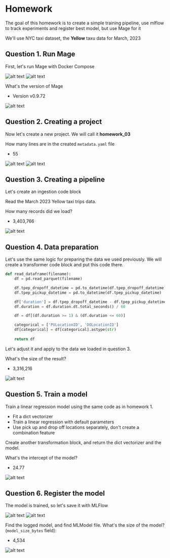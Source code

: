 # Homework

The goal of this homework is to create a simple training pipeline, use mlflow to track experiments and register best model, but use Mage for it

We'll use NYC taxi dataset, the **Yellow** taxu data for March, 2023

## Question 1. Run Mage

First, let's run Mage with Docker Compose

![alt text](q1-docker-run-1.png)
![alt text](q1-docker-run-2.png)

What's the version of Mage

* Version v0.9.72

![alt text](q1-mage-version.png)

## Question 2. Creating a project

Now let's create a new project. We will call it **homework_03**

How many lines are in the created `metadata.yaml` file

* 55

![alt text](q2-new-mage-project.png)
![alt text](q2-mage-metadata.png)

## Question 3. Creating a pipeline

Let's create an ingestion code block

Read the March 2023 Yellow taxi trips data.

How many records did we load?

* 3,403,766

![alt text](q3-yellow-taxi-records.png)

## Question 4. Data preparation

Let's use the same logic for preparing the data we used previously. We will create a transformer code block and put this code there.

```python
def read_dataframe(filename):
    df = pd.read_parquet(filename)

    df.tpep_dropoff_datetime = pd.to_datetime(df.tpep_dropoff_datetime)
    df.tpep_pickup_datetime = pd.to_datetime(df.tpep_pickup_datetime)

    df['duration'] = df.tpep_dropoff_datetime - df.tpep_pickup_datetime
    df.duration = df.duration.dt.total_seconds() / 60

    df = df[(df.duration >= 1) & (df.duration <= 60)]

    categorical = ['PULocationID', 'DOLocationID']
    df[categorical] = df[categorical].astype(str)
    
    return df
```

Let's adjust it and apply to the data we loaded in question 3.

What's the size of the result?

* 3,316,216

![alt text](q4-data-preparation.png)

## Question 5. Train a model

Train a linear regression model using the same code as in homework 1.

* Fit a dict vectorizer
* Train a linear regression with default parameters
* Use pick up and drop off locations separately, don't create a combination feature

Create another transformation block, and return the dict vectorizer and the model.

What's the intercept of the model?

* 24.77

![alt text](q5-train-model.png)

## Question 6. Register the model

The model is trained, so let's save it with MLFlow

![alt text](q6-mage-data-exporter.png)
![alt text](q6-mlflow.png)

Find the logged model, and find MLModel file. What's the size of the model? (`model_size_bytes` field):

* 4,534

![alt text](q6-artifact-size.png)
